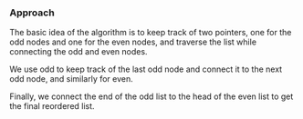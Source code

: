 ### Approach

The basic idea of the algorithm is to keep track of two pointers, one for the odd nodes and one for the even nodes, and traverse the list while connecting the odd and even nodes.

We use odd to keep track of the last odd node and connect it to the next odd node, and similarly for even. 

Finally, we connect the end of the odd list to the head of the even list to get the final reordered list.